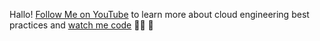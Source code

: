 Hallo! [Follow Me on YouTube](https://www.youtube.com/channel/UCIEB4YTb873fpFi7vyi_p0w) to learn more about cloud engineering best practices and [watch me code](https://www.youtube.com/channel/UCIEB4YTb873fpFi7vyi_p0w) 👩‍💻 🎥
